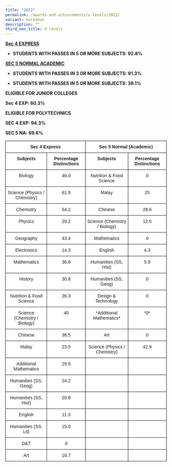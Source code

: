 ```yaml
---
title: "2022"
permalink: /awards-and-achievements/o-levels/2022/
variant: markdown
description: ""
third_nav_title: O levels
---
```

<strong><u>Sec 4 EXPRESS</u>



* STUDENTS WITH PASSES IN 5 OR MORE SUBJECTS: 92.8%

<strong><u>SEC 5 NORMAL ACADEMIC</u>

* STUDENTS WITH PASSES IN 3 OR MORE SUBJECTS: 91.3%

* STUDENTS WITH PASSES IN 5 OR MORE SUBJECTS: 39.1%

**ELIGIBLE FOR JUNIOR COLLEGES**

Sec 4 EXP: 60.3%



**ELIGIBLE FOR POLYTECHNICS**

SEC 4 EXP: 94.3%

SEC 5 NA: 69.6%

<style type="text/css">
.tg  {border-collapse:collapse;border-spacing:0;}
.tg td{border-color:black;border-style:solid;border-width:1px;font-family:Arial, sans-serif;font-size:14px;
  overflow:hidden;padding:10px 5px;word-break:normal;}
.tg th{border-color:black;border-style:solid;border-width:1px;font-family:Arial, sans-serif;font-size:14px;
  font-weight:normal;overflow:hidden;padding:10px 5px;word-break:normal;}
.tg .tg-9hzb{background-color:#FFF;font-weight:bold;text-align:center;vertical-align:top}
.tg .tg-7yig{background-color:#FFF;text-align:center;vertical-align:top}
.tg .tg-0lax{text-align:left;vertical-align:top}
</style>
<table class="tg">
<thead>
  <tr>
    <th class="tg-9hzb" colspan="2">Sec 4 Express</th>
    <th class="tg-9hzb" colspan="2">Sec 5 Normal (Academic)</th>
  </tr>
</thead>
<tbody>
  <tr>
    <td class="tg-9hzb">Subjects</td>
    <td class="tg-9hzb">Percentage Distinctions</td>
    <td class="tg-9hzb">Subjects</td>
    <td class="tg-9hzb">Percentage Distinctions</td>
  </tr>
  <tr>
    <td class="tg-7yig">Biology</td>
    <td class="tg-7yig">46.0<br></td>
    <td class="tg-7yig">Nutrition &amp; Food Science</td>
    <td class="tg-7yig">0</td>
  </tr>
  <tr>
    <td class="tg-7yig">Science (Physics / Chemistry)</td>
    <td class="tg-7yig">61.9<br></td>
    <td class="tg-7yig">Malay</td>
    <td class="tg-7yig">25</td>
  </tr>
  <tr>
    <td class="tg-7yig">Chemistry</td>
    <td class="tg-7yig">54.2<br></td>
    <td class="tg-7yig">Chinese</td>
    <td class="tg-7yig">28.6</td>
  </tr>
  <tr>
    <td class="tg-7yig">Physics</td>
    <td class="tg-7yig">29.2<br></td>
    <td class="tg-7yig">Science (Chemistry / Biology)</td>
    <td class="tg-7yig">12.5</td>
  </tr>
  <tr>
    <td class="tg-7yig">Geography</td>
    <td class="tg-7yig">43.4<br></td>
    <td class="tg-7yig">Mathematics</td>
    <td class="tg-7yig">0</td>
  </tr>
  <tr>
    <td class="tg-7yig">Electronics</td>
    <td class="tg-7yig">14.3<br></td>
    <td class="tg-7yig">English</td>
    <td class="tg-7yig">4.3</td>
  </tr>
  <tr>
    <td class="tg-7yig"> Mathematics</td>
    <td class="tg-7yig"> 36.8<br></td>
    <td class="tg-7yig">Humanities (SS, Hist)</td>
    <td class="tg-7yig">5.9</td>
  </tr>
  <tr>
    <td class="tg-7yig">History</td>
    <td class="tg-7yig">30.8<br></td>
    <td class="tg-7yig">Humanities (SS, Geog)</td>
    <td class="tg-7yig">0</td>
  </tr>
  <tr>
    <td class="tg-7yig">Nutrition &amp; Food Science</td>
    <td class="tg-7yig">26.3<br></td>
    <td class="tg-7yig"> Design &amp; Technology</td>
    <td class="tg-7yig">0</td>
  </tr>
  <tr>
    <td class="tg-7yig">Science (Chemistry / Biology)</td>
    <td class="tg-7yig">40<br></td>
    <td class="tg-7yig">*Additional Mathematics*</td>
    <td class="tg-7yig">*0*</td>
  </tr>
  <tr>
    <td class="tg-7yig">Chinese</td>
    <td class="tg-7yig">36.5<br></td>
    <td class="tg-7yig">Art</td>
    <td class="tg-7yig">0</td>
  </tr>
  <tr>
    <td class="tg-7yig">Malay</td>
    <td class="tg-7yig">23.5<br></td>
    <td class="tg-7yig">Science (Physics / Chemistry) </td>
    <td class="tg-7yig">42.9</td>
  </tr>
  <tr>
    <td class="tg-7yig">Additional Mathematics</td>
    <td class="tg-7yig">29.5<br></td>
    <td class="tg-7yig"> </td>
    <td class="tg-7yig"> </td>
  </tr>
  <tr>
    <td class="tg-7yig">Humanities (SS, Geog)</td>
    <td class="tg-7yig">24.2<br></td>
    <td class="tg-7yig"> </td>
    <td class="tg-7yig"> </td>
  </tr>
  <tr>
    <td class="tg-7yig">Humanities (SS, Hist)</td>
    <td class="tg-7yig">20.8<br></td>
    <td class="tg-7yig"> </td>
    <td class="tg-7yig"> </td>
  </tr>
  <tr>
    <td class="tg-7yig">English</td>
    <td class="tg-7yig">11.3<br></td>
    <td class="tg-7yig"> </td>
    <td class="tg-7yig"> </td>
  </tr>
  <tr>
    <td class="tg-7yig">Humanities (SS, Lit)  </td>
    <td class="tg-7yig">15.0<br></td>
    <td class="tg-7yig"> </td>
    <td class="tg-7yig"> </td>
  </tr>
  <tr>
    <td class="tg-7yig"> D&amp;T</td>
    <td class="tg-7yig">0<br></td>
    <td class="tg-7yig"> </td>
    <td class="tg-7yig"> </td>
  </tr>
  <tr>
    <td class="tg-7yig">Art</td>
    <td class="tg-7yig">16.7</td>
    <td class="tg-0lax"></td>
    <td class="tg-0lax"></td>
  </tr>
</tbody>
</table>

<style type="text/css">
.tg  {border-collapse:collapse;border-spacing:0;}
.tg td{border-color:black;border-style:solid;border-width:1px;font-family:Arial, sans-serif;font-size:14px;
  overflow:hidden;padding:10px 5px;word-break:normal;}
.tg th{border-color:black;border-style:solid;border-width:1px;font-family:Arial, sans-serif;font-size:14px;
  font-weight:normal;overflow:hidden;padding:10px 5px;word-break:normal;}
.tg .tg-9hzb{background-color:#FFF;font-weight:bold;text-align:center;vertical-align:top}
.tg .tg-0lgk{background-color:#FFF;color:#403000;font-weight:bold;text-align:center;vertical-align:top}
.tg .tg-7yig{background-color:#FFF;text-align:center;vertical-align:top}
</style>
<table class="tg">
<thead>
  <tr>
</tr></thead></table></strong></strong>